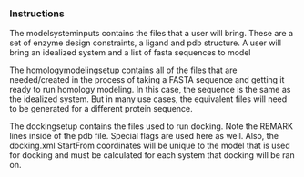 ### Instructions

The modelsysteminputs contains the files that a user will bring. These are a set of enzyme design constraints, a ligand and pdb structure. A user will bring an idealized system and a list of fasta sequences to model

The homologymodelingsetup contains all of the files that are needed/created in the process of taking a FASTA sequence and getting it ready to run homology modeling. In this case, the sequence is the same as the idealized system. But in many use cases, the equivalent files will need to be generated for a different protein sequence.

The dockingsetup contains the files used to run docking. Note the REMARK lines inside of the pdb file. Special flags are used here as well. Also, the docking.xml StartFrom coordinates will be unique to the model that is used for docking and must be calculated for each system that docking will be ran on.